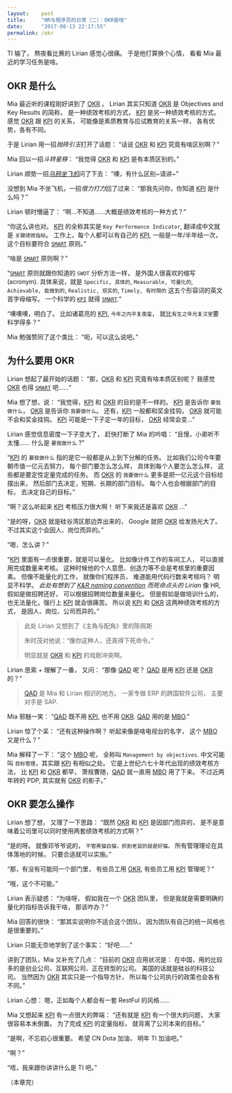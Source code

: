 ```yaml
---
layout:    post
title:     "HR与程序员的日常（二）：OKR是啥"
date:      "2017-08-13 22:17:55"
permalink: /okr
---
```


TI 输了，
熬夜看比赛的 Lirian 感觉心很痛。
于是他打算换个心情，
看看 Mia 最近的学习任务是啥。

<!--MORE-->


## OKR 是什么

Mia 最近听的课程刚好讲到了 [OKR][okr] 。
Lirian 其实只知道 [OKR][okr] 是
Objectives and Key Results 的简称，
是一种绩效考核的方式，
[KPI][kpi] 是另一种绩效考核的方式。
感觉 [OKR][okr] 跟 [KPI][kpi] 的关系，
可能像是素质教育与应试教育的关系一样，
各有优势，各有不同。

于是 Lirian 用一招*抛砖引玉*打开了话题：
“话说 [OKR][okr] 和 [KPI][kpi] 究竟有啥区别啊？”

Mia 回以一招*斗转星移*：
“我觉得 [OKR][okr] 和 [KPI][kpi] 是有本质区别的。”

Lirian 顺势一招[*乌鸦坐飞机*][actf]问了下去：
“噢，有什么区别~请讲~”

没想到 Mia 不坐飞机，一招*借力打力*回了过来：
“那我先问你，你知道 [KPI][kpi] 是什么吗？”

Lirian 顿时懵逼了：
“啊…不知道……大概是绩效考核的一种方式？”

“你这么讲也对。
[KPI][kpi] 的全称其实是 `Key Performance Indicator`,
翻译成中文就是 `关键绩效指标`。
工作上，每个人都可以有自己的 [KPI][kpi],
一般是一年/半年结一次，
这个目标要符合 [`SMART`][smart] 原则。”

“啥是 [`SMART`][smart] 原则啊？”

“[`SMART`][smart] 原则就跟你知道的 `SWOT` 分析方法一样，
是外国人很喜欢的缩写 (acronym).
具体来说，就是
`Specific, 具体的`,
`Measurable, 可量化的`,
`Achievable, 能做到的`,
`Realistic, 现实的`,
`Timely, 有时限的`
这五个形容词的英文首字母缩写。
一个科学的 [`KPI`][kpi] 就得 [`SMART`][smart].”

“噢噢噢，明白了。
比如诸葛亮的 [KPI][kpi],
`今年之内平复南蛮`，
就比`有生之年光复汉室`要科学得多？”

Mia 勉强赞同了这个类比：
“呃，可以这么说吧。”


## 为什么要用 OKR

Lirian 想起了最开始的话题：
“那，[OKR][okr] 和 [KPI][kpi] 究竟有啥本质区别呢？
我感觉 [OKR][okr] 也得 [`SMART`][smart] 吧……”

Mia 想了想，说：
“我觉得，[KPI][kpi] 和 [OKR][okr] 的目的是不一样的。
[KPI][kpi] 是告诉你 `要我做什么`，
[OKR][okr] 是告诉你 `我要做什么`。
还有，[KPI][kpi] 一般都和奖金挂钩，
[OKR][okr] 就可能不会和奖金挂钩。
[KPI][kpi] 可能是一下子定一年的目标，
[OKR][okr] 经常会变…”

Lirian 感觉信息密度一下子变大了，
赶快打断了 Mia 的吟唱：
“且慢，小弟听不太懂……
什么是 `要我做什么` ?”

“[KPI][kpi] 的 `要我做什么` 指的是它一般都是从上到下分解的任务。
比如我们公司今年要朝市值一亿元去努力，
每个部门要怎么怎么样，
具体到每个人要怎么怎么样，
这些都是要定性定量完成的任务。
而 [OKR][okr] 的 `我要做什么` 更多是把一亿元这个目标给摆出来，
然后部门去决定，短期、长期的部门目标。
每个人也会根据部门的目标，
去决定自己的目标。”

“啊？这么听起来 [KPI][kpi] 考核压力很大啊！
听下来我还是喜欢 [OKR][okr] ...”

“是的呀，[OKR][okr] 就是硅谷湾区那边弄出来的，
Google 就把 [OKR][okr] 给发扬光大了。
不过其实这个会因人、岗位而异的。”

“嗯，怎么讲？”

“[KPI][kpi] 里面有一点很重要，就是可以量化。
比如像计件工作的车间工人，
可以直接用完成数量来考核。
这种时候他的个人意愿、创造力等不会是考核里的重要因素。
但像不能量化的工作，
就像你们程序员，
难道能用代码行数来考核吗？
明显不科学。
*此处有想到了 [K&R naming convention][kr] 而死命点头的 Lirian*
像 HR,
假如是做招聘还好，
可以根据招聘岗位数量来量化。
但是假如是做培训什么的，
也无法量化，强行上 [KPI][kpi] 就会很痛苦。
所以说 [KPI][kpi] 和 [OKR][okr] 这两种绩效考核的方式，
是因人、岗位、公司而异的。”

> 此处 Lirian 又想到了《主角与配角》里的陈佩斯
>
> 朱时茂对他说：“像你这种人，还真得下死命令。”
>
> 明显就是 [OKR][okr] 和 [KPI][kpi] 的戏剧冲突啊。

Lirian 思索 + 理解了一番，
又问：
“那像 [QAD][qad] 呢？
[QAD][qad] 是用 [KPI][kpi] 还是 [OKR][okr] 的？”

> [QAD][qad] 是 Mia 和 Lirian 相识的地方。
> 一家专做 ERP 的跨国软件公司，
> 主要对手是 SAP.

Mia 邪魅一笑：
“[QAD][qad] 既不用 [KPI][kpi],
也不用 [OKR][okr].
[QAD][qad] 用的是 [MBO][mbo].”

Lirian 惊了个呆：
“还有这种操作啊？
听起来像是啥电视台的名字，
这个 [MBO][mbo] 又是什么？”

Mia 解释了一下：
“这个 [MBO][mbo] 呢，
全称叫 `Management by objectives`.
中文可能叫 `目标管理`，其实跟 [KPI][kpi] 有相似之处。
它是上世纪六七十年代出现的绩效考核方法，
比 [KPI][kpi] 和 [OKR][okr] 都早，
萧规曹随，[QAD][qad] 就一直用 [MBO][mbo] 用了下来。
不过近两年转的 PDP,
其实就有 [OKR][okr] 的影子。”


## OKR 要怎么操作

Lirian 想了想，
又理了一下思路：
“既然 [OKR][okr] 和 [KPI][kpi] 是因部门而异的，
是不是意味着公司里可以同时使用两套绩效考核的方式啊？”

“是的呀。
就像邓爷爷说的，
`不管黑猫白猫，抓到老鼠的就是好猫。`
所有管理理论在具体落地的时候，
只要合适就可以实施。”

“那，有没有可能同一个部门里，
有些员工用 [OKR][okr], 
有些员工用 [KPI][kpi] 管理呢？”

“哦，这个不可能。”

Lirian 表示疑惑：
“为啥呀，
假如我在一个 [OKR][okr] 团队里，
但是我就是需要明确的量化的指标告诉我干啥，
那该咋办？”

Mia 回答的很快：
“那其实说明你不适合这个团队，
因为团队有自己的统一风格也是很重要的。”

Lirian 只能无奈地学到了这个事实：
“好吧……”

讲到了团队，Mia 又补充了几点：
“目前的 [OKR][okr] 应用状况是：
在中国，用的比较多的是创业公司、互联网公司、正在转型的公司。
美国的话就是硅谷的科技公司。
当然因为 [OKR][okr] 其实只是一个指导方针，
所以每个公司执行的政策也会各有不同。”

Lirian 心想：
嗯，正如每个人都会有一套 RestFul 的风格……

Mia 又想起来 [KPI][kpi] 有一点很大的弊端：
“还有就是 [KPI][kpi] 有一个很大的问题，
大家很容易本末倒置。
为了完成 [KPI][kpi] 的定量指标，
就背离了公司本来的目标。”

“是啊，不忘初心很重要。
希望 CN Dota 加油，
明年 TI 加油吧。”

“啊？”

“唔，我来跟你讲讲什么是 TI 吧。”

（本章完）

[okr]: https://en.wikipedia.org/wiki/OKR
[kpi]: https://en.wikipedia.org/wiki/Performance_indicator
[mbo]: https://en.wikipedia.org/wiki/Management_by_objectives
[smart]: https://en.wikipedia.org/wiki/SMART_criteria
[actf]: https://zh.moegirl.org/zh-hans/%E4%B9%8C%E9%B8%A6%E5%9D%90%E9%A3%9E%E6%9C%BA
[kr]: https://en.wikipedia.org/wiki/Indent_style#K.26R
[qad]: http://www.qad.com/about

